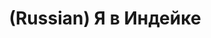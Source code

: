 ---
layout: default
category: mega
lang: en
title: (Russian) Я в Индейке
slug: iminturkey
tags: fun iphone 
postid: 358
translated: no
---